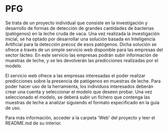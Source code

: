# PFG

Se trata de un proyecto individual que consiste en la investigación y desarrollo de formas de detección de grandes cantidades de bacterias (patógenos) en la leche cruda de vaca. Una vez realizada la investigación inicial, se ha optado por desarrollar una solución basada en Inteligencia Artificial para la detección precoz de esos patógenos. Dicha solución se ofrece a través de un simple servicio web disponible para las empresas del sector lácteo. En este servicio las empresas podrán subir información de muestras de leche, y se les devolverán las predicciones realizadas por el modelo.

El servicio web ofrece a las empresas interesadas el poder realizar predicciones sobre la presencia de patógenos en muestras de leche. Para poder hacer uso de la herramienta, los individuos interesados deberán crear una cuenta y seleccionar el modelo que deseen probar. Una vez seleccionado el modelo, se deberá subir un fichero que contenga las muestras de leche a analizar siguiendo el formato especificado en la guía de uso.

Para más información, acceder a la carpeta 'Web' del proyecto y leer el README.md de su interior.